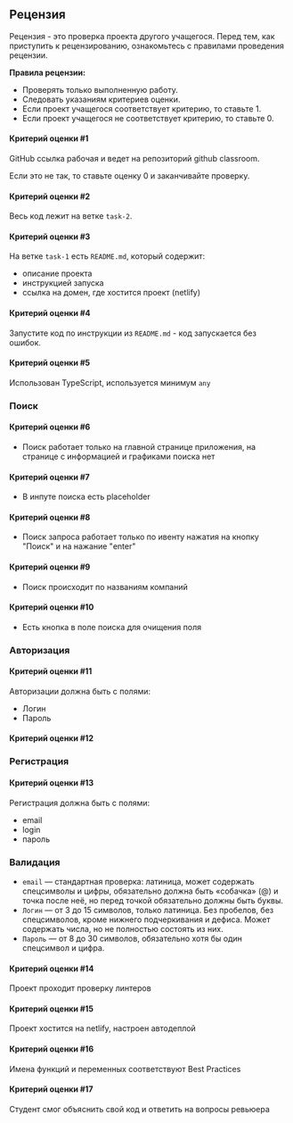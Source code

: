 ## Рецензия

Рецензия - это проверка проекта другого учащегося. Перед тем, как приступить к рецензированию, ознакомьтесь с правилами проведения рецензии.

**Правила рецензии:**

- Проверять только выполненную работу.
- Следовать указаниям критериев оценки.
- Если проект учащегося соответствует критерию, то ставьте 1.
- Если проект учащегося не соответствует критерию, то ставьте 0.

#### Критерий оценки #1

GitHub ссылка рабочая и ведет на репозиторий github classroom.

Если это не так, то ставьте оценку 0 и заканчивайте проверку.

#### Критерий оценки #2

Весь код лежит на ветке `task-2`.

#### Критерий оценки #3

На ветке `task-1` есть `README.md`, который содержит:

- описание проекта
- инструкцией запуска
- cсылка на домен, где хостится проект (netlify)

#### Критерий оценки #4

Запустите код по инструкции из `README.md` - код запускается без ошибок.

#### Критерий оценки #5

Использован TypeScript, используется минимум `any`

### Поиск

#### Критерий оценки #6

- Поиск работает только на главной странице приложения, на странице c информацией и графиками поиска нет

#### Критерий оценки #7

- В инпуте поиска есть placeholder

#### Критерий оценки #8

- Поиск запроса работает только по ивенту нажатия на кнопку "Поиск" и на нажание "enter"

#### Критерий оценки #9

- Поиск происходит по названиям компаний

#### Критерий оценки #10

- Есть кнопка в поле поиска для очищения поля

### Авторизация

#### Критерий оценки #11

Авторизации должна быть с полями:

- Логин
- Пароль

#### Критерий оценки #12

### Регистрация

#### Критерий оценки #13

Регистрация должна быть с полями:

- email
- login
- пароль

### Валидация

- `email` — стандартная проверка: латиница, может содержать спецсимволы и цифры, обязательно должна быть «собачка» (@) и точка после неё, но перед точкой обязательно должны быть буквы.
- `Логин` — от 3 до 15 символов, только латиница. Без пробелов, без спецсимволов, кроме нижнего подчеркивания и дефиса. Может содержать числа, но не полностью состоять из них.
- `Пароль` — от 8 до 30 символов, обязательно хотя бы один спецсимвол и цифра.

#### Критерий оценки #14

Проект проходит проверку линтеров

#### Критерий оценки #15

Проект хостится на netlify, настроен автодеплой

#### Критерий оценки #16
Имена функций и переменных соответствуют Best Practices

#### Критерий оценки #17
Студент смог объяснить свой код и ответить на вопросы ревьюера
